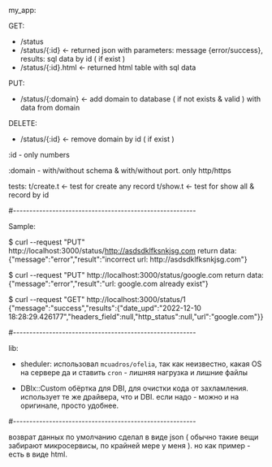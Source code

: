 my_app:

GET:
- /status
- /status/{:id}      <- returned json with parameters: message {error/success}, results: sql data by id ( if exist )
- /status/{:id}.html <- returned html table with sql data

PUT:
- /status/{:domain} <- add domain to database ( if not exists & valid ) with data from domain

DELETE:
- /status/{:id} <- remove domain by id ( if exist )


:id - only numbers

:domain - with/without schema & with/without port. only http/https


tests:
t/create.t <- test for create any record
t/show.t   <- test for show all & record by id

#--------------------------------------------------------

Sample:

$ curl --request "PUT" http://localhost:3000/status/http://asdsdklfksnkjsg.com
return data: {"message":"error","result":"incorrect url: http:\/\/asdsdklfksnkjsg.com"}

$ curl --request "PUT" http://localhost:3000/status/google.com
return data: {"message":"error","result":"url: google.com already exist"}

$ curl --request "GET" http://localhost:3000/status/1
{"message":"success","results":{"date_upd":"2022-12-10 18:28:29.426177","headers_field":null,"http_status":null,"url":"google.com"}}

#--------------------------------------------------------

lib:

- sheduler:
использовал `mcuadros/ofelia`, так как неизвестно, какая OS на сервере
да и ставить `cron` - лишняя нагрузка и лишние файлы

- DBIx::Custom
обёртка для DBI, для очистки кода от захламления. 
использует те же драйвера, что и DBI.
если надо - можно и на оригинале, просто удобнее.

#--------------------------------------------------------

возврат данных по умолчанию сделал в виде json ( обычно такие вещи забирают микросервисы, по крайней мере у меня ).
но как пример - есть в виде html.
